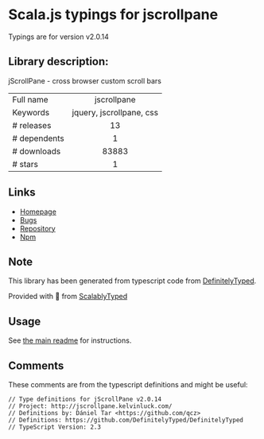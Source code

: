 
# Scala.js typings for jscrollpane

Typings are for version v2.0.14

## Library description:
jScrollPane - cross browser custom scroll bars

|                    |                 |
| ------------------ | :-------------: |
| Full name          | jscrollpane |
| Keywords           | jquery, jscrollpane, css |
| # releases         | 13 |
| # dependents       | 1 |
| # downloads        | 83883 |
| # stars            | 1 |

## Links
- [Homepage](https://github.com/vitch/jScrollPane#readme)
- [Bugs](https://github.com/vitch/jScrollPane/issues)
- [Repository](https://github.com/vitch/jScrollPane)
- [Npm](https://www.npmjs.com/package/jscrollpane)
    


## Note
This library has been generated from typescript code from [DefinitelyTyped](https://definitelytyped.org).

Provided with :purple_heart: from [ScalablyTyped](https://github.com/oyvindberg/ScalablyTyped)

## Usage
See [the main readme](../../readme.md) for instructions.

## Comments

These comments are from the typescript definitions and might be useful:
```
// Type definitions for jScrollPane v2.0.14
// Project: http://jscrollpane.kelvinluck.com/
// Definitions by: Dániel Tar <https://github.com/qcz>
// Definitions: https://github.com/DefinitelyTyped/DefinitelyTyped
// TypeScript Version: 2.3

```

